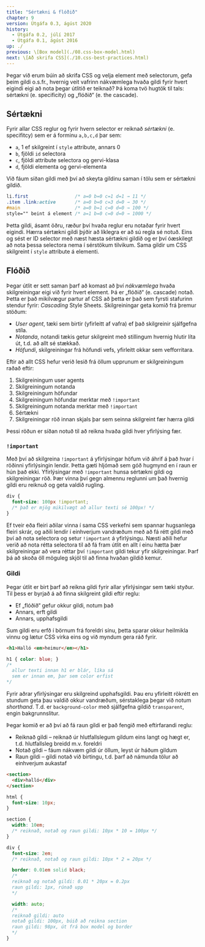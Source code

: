 ```yaml
---
title: "Sértækni & flóðið"
chapter: 9
version: Útgáfa 0.3, ágúst 2020
history:
  - Útgáfa 0.2, júlí 2017
  - Útgáfa 0.1, ágúst 2016
up: ./
previous: \[Box model](./08.css-box-model.html)
next: \[Að skrifa CSS](./10.css-best-practices.html)
---
```


Þegar við erum búin að skrifa CSS og velja element með selectorum, gefa þeim gildi o.s.fr., hvernig veit vafrinn nákvæmlega hvaða gildi fyrir hvert eigindi eigi að nota þegar útlitið er teiknað? Þá koma tvö hugtök til tals: sértækni (e. specificity) og „flóðið“ (e. the cascade).

## Sértækni

Fyrir allar CSS reglur og fyrir hvern selector er reiknað _sértækni_ (e. specifitcy) sem er á forminu `a,b,c,d` þar sem:

* `a`, 1 ef skilgreint í `style` attribute, annars 0
* `b`, fjöldi `id` selectora
* `c`, fjöldi attribute selectora og gervi-klasa
* `d`, fjöldi elementa og gervi-elementa

Við fáum síðan gildi með því að skeyta gildinu saman í tölu sem er sértækni gildið.

```css
li.first                 /* a=0 b=0 c=1 d=1 → 11 */
.item .link:active       /* a=0 b=0 c=3 d=0 → 30 */
#main                    /* a=0 b=1 c=0 d=0 → 100 */
style="" beint á element /* a=1 b=0 c=0 d=0 → 1000 */
```

Þetta gildi, ásamt öðru, ræður því hvaða reglur eru notaðar fyrir hvert eigindi. Hærra sértækni gildi þýðir að líklegra er að sú regla sé notuð. Eins og sést er ID selector með næst hæsta sértækni gildið og er því óæskilegt að nota þessa selectora nema í sérstökum tilvikum. Sama gildir um CSS skilgreint í `style` attribute á elementi.

## Flóðið

Þegar útlit er sett saman þarf að komast að því _nákvæmlega_ hvaða skilgreiningar eigi við fyrir hvert element. Þá er „flóðið“ (e. cascade) notað. Þetta er það mikilvægur partur af CSS að þetta er það sem fyrsti stafurinn stendur fyrir: _Cascading_ Style Sheets. Skilgreiningar geta komið frá þremur stöðum:

* _User agent_, tæki sem birtir (yfirleitt af vafra) ef það skilgreinir sjálfgefna stíla.
* _Notanda_, notandi tækis getur skilgreint með stillingum hvernig hlutir líta út, t.d. að allt sé stækkað.
* _Höfundi_, skilgreiningar frá höfundi vefs, yfirleitt okkar sem vefforritara.

Eftir að allt CSS hefur verið lesið frá öllum upprunum er skilgreiningum raðað eftir:

1. Skilgreiningum user agents
2. Skilgreiningum notanda
3. Skilgreiningum höfundar
4. Skilgreiningum höfundar merktar með `!important`
5. Skilgreiningum notanda merktar með `!important`
6. Sértækni
7. Skilgreiningar röð innan skjals þar sem seinna skilgreint fær hærra gildi

Þessi röðun er síðan notuð til að reikna hvaða gildi hver yfirlýsing fær.

### `!important`

Með því að skilgreina `!important` á yfirlýsingar höfum við áhrif á það hvar í röðinni yfirlýsingin lendir. Þetta gæti hljómað sem góð hugmynd en í raun er hún það ekki. Yfirlýsingar með `!important` hunsa sértækni gildi og skilgreiningar röð. Þær vinna því gegn almennu reglunni um það hvernig gildi eru reiknuð og geta valdið rugling.

```css
div {
  font-size: 100px !important;
  /* það er mjög mikilvægt að allur texti sé 100px! */
}
```

Ef tveir eða fleiri aðilar vinna í sama CSS verkefni sem spannar hugsanlega fleiri skrár, og aðili lendir í einhverjum vandræðum með að fá rétt gildi með því að nota selectora og setur `!important` á yfirlýsingu. Næsti aðili hefur verið að nota rétta selectora til að fá fram útlit en allt í einu hætta þær skilgreiningar að vera réttar því `!important` gildi tekur yfir skilgreiningar. Þarf þá að skoða öll möguleg skjöl til að finna hvaðan gildið kemur.

### Gildi

Þegar útlit er birt þarf að reikna gildi fyrir allar yfirlýsingar sem tæki styður. Til þess er byrjað á að finna skilgreint gildi eftir reglu:

* Ef „flóðið“ gefur okkur gildi, notum það
* Annars, erft gildi
* Annars, upphafsgildi

Sum gildi eru erfð í börnum frá foreldri sínu, þetta sparar okkur heilmikla vinnu og lætur CSS virka eins og við myndum gera ráð fyrir.

```html
<h1>Halló <em>heimur</em></h1>
```

```css
h1 { color: blue; }
/*
  allur texti innan h1 er blár, líka sá
  sem er innan em, þar sem color erfist
*/
```

Fyrir aðrar yfirlýsingar eru skilgreind upphafsgildi. Þau eru yfirleitt rökrétt en stundum geta þau valdið okkur vandræðum, sérstaklega þegar við notum _shorthand_. T.d. er `background-color` með sjálfgefna gildið `transparent`, engin bakgrunnslitur.

Þegar komið er að því að fá raun gildi er það fengið með eftirfarandi reglu:

* Reiknað gildi – reiknað úr hlutfallslegum gildum eins langt og hægt er, t.d. hlutfallsleg breidd m.v. foreldri
* Notað gildi – fáum nákvæm gildi úr öllum, leyst úr háðum gildum
* Raun gildi – gildi notað við birtingu, t.d. þarf að námunda tölur að einhverjum aukastaf

```html
<section>
  <div>halló</div>
</section>
```

```css
html {
  font-size: 10px;
}

section {
  width: 10em;
  /* reiknað, notað og raun gildi: 10px * 10 = 100px */
}

div {
  font-size: 2em;
  /* reiknað, notað og raun gildi: 10px * 2 = 20px */

  border: 0.01em solid black;
  /*
  reiknað og notað gildi: 0.01 * 20px = 0.2px
  raun gildi: 1px, rúnað upp
  */

  width: auto;
  /*
  reiknað gildi: auto
  notað gildi: 100px, búið að reikna section
  raun gildi: 98px, út frá box model og border
  */
}
```
